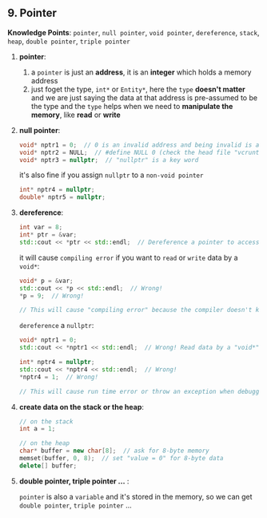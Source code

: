 ## 9. Pointer

**Knowledge Points**: `pointer`, `null pointer`, `void pointer`, `dereference`, `stack`, `heap`, `double pointer`, `triple pointer`

1. **pointer**: 

    1. a `pointer` is just an **address**, it is an **integer** which holds a memory address
    2. just foget the type, `int*` or `Entity*`, here the `type` **doesn't matter** and we are just saying the data at that address is pre-assumed to be the type and the `type` helps when we need to **manipulate the memory**, like **read** or **write**

2. **null pointer**: 

    ```c++
    void* nptr1 = 0;  // 0 is an invalid address and being invalid is acceptable for a pointer
    void* nptr2 = NULL;  // #define NULL 0 (check the head file "vcruntime.h")
    void* nptr3 = nullptr;  // "nullptr" is a key word
    ```

    it's also fine if you assign `nullptr` to a `non-void pointer`

    ```c++
    int* nptr4 = nullptr;
    double* nptr5 = nullptr;
    ```

3. **dereference**: 

    ```c++
    int var = 8;
    int* ptr = &var;
    std::cout << *ptr << std::endl;  // Dereference a pointer to access the data
    ```

    it will cause `compiling error` if you want to `read` or `write` data by a `void*`: 

    ```c++
    void* p = &var;
    std::cout << *p << std::endl;  // Wrong!
    *p = 9;  // Wrong!
    
    // This will cause "compiling error" because the compiler doesn't know how much memory should be read or allocated as the type of the pointer is "void".
    ```

    `dereference` a `nullptr`: 

    ```c++
    void* nptr1 = 0;
    std::cout << *nptr1 << std::endl;  // Wrong! Read data by a "void*"
    ```

    ```c++
    int* nptr4 = nullptr;
    std::cout << *nptr4 << std::endl;  // Wrong!
    *nptr4 = 1;  // Wrong!
    
    // This will cause run time error or throw an exception when debugging because of "access violation"
    ```

4. **create data on the stack or the heap**: 

    ```c++
    // on the stack
    int a = 1;
    
    // on the heap
    char* buffer = new char[8];  // ask for 8-byte memory
    memset(buffer, 0, 8);  // set "value = 0" for 8-byte data
    delete[] buffer;
    ```

5. **double pointer, triple pointer ...** : 

    `pointer` is also a `variable` and it's stored in the memory, so we can get `double pointer`, `triple pointer` ...